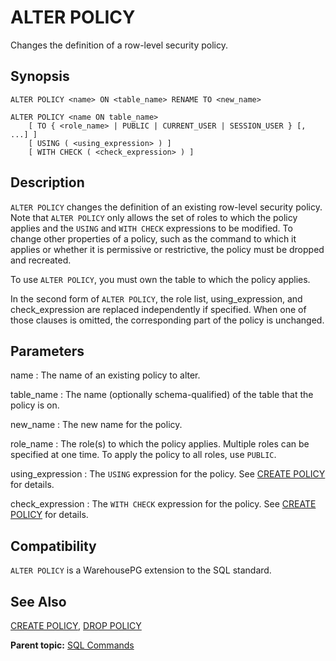 # ALTER POLICY 

Changes the definition of a row-level security policy.

## <a id="section2"></a>Synopsis 

``` {#sql_command_synopsis}
ALTER POLICY <name> ON <table_name> RENAME TO <new_name>

ALTER POLICY <name ON table_name>
    [ TO { <role_name> | PUBLIC | CURRENT_USER | SESSION_USER } [, ...] ]
    [ USING ( <using_expression> ) ]
    [ WITH CHECK ( <check_expression> ) ]
```

## <a id="section3"></a>Description 

`ALTER POLICY` changes the definition of an existing row-level security policy. Note that `ALTER POLICY` only allows the set of roles to which the policy applies and the `USING` and `WITH CHECK` expressions to be modified. To change other properties of a policy, such as the command to which it applies or whether it is permissive or restrictive, the policy must be dropped and recreated.

To use `ALTER POLICY`, you must own the table to which the policy applies.

In the second form of `ALTER POLICY`, the role list, using\_expression, and check\_expression are replaced independently if specified. When one of those clauses is omitted, the corresponding part of the policy is unchanged.

## <a id="section4"></a>Parameters 

name
:   The name of an existing policy to alter.

table\_name
:   The name \(optionally schema-qualified\) of the table that the policy is on.

new\_name
:   The new name for the policy.

role\_name
:   The role\(s\) to which the policy applies. Multiple roles can be specified at one time. To apply the policy to all roles, use `PUBLIC`.

using\_expression
:   The `USING` expression for the policy. See [CREATE POLICY](CREATE_POLICY.html) for details.

check\_expression
:   The `WITH CHECK` expression for the policy. See [CREATE POLICY](CREATE_POLICY.html) for details.

## <a id="section6"></a>Compatibility 

`ALTER POLICY` is a WarehousePG extension to the SQL standard.

## <a id="section7"></a>See Also 

[CREATE POLICY](CREATE_POLICY.html), [DROP POLICY](DROP_POLICY.html)

**Parent topic:** [SQL Commands](../sql_commands/sql_ref.html)

